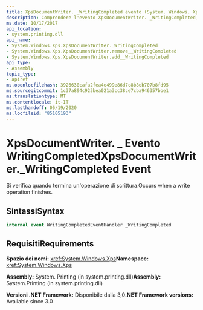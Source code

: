 ```yaml
---
title: XpsDocumentWriter. _WritingCompleted evento (System. Windows. Xps)
description: Comprendere l'evento XpsDocumentWriter. _WritingCompleted, che si verifica quando un'operazione di scrittura per un documento XPS (XML Paper Specification) viene completata in .NET.
ms.date: 10/17/2017
api_location:
- system.printing.dll
api_name:
- System.Windows.Xps.XpsDocumentWriter._WritingCompleted
- System.Windows.Xps.XpsDocumentWriter.remove__WritingCompleted
- System.Windows.Xps.XpsDocumentWriter.add__WritingCompleted
api_type:
- Assembly
topic_type:
- apiref
ms.openlocfilehash: 3926630cafa2fea4e499e86d7c8b8eb707b8fd95
ms.sourcegitcommit: 1c37a894c923bea021a3cc38ce7cba946357bbe1
ms.translationtype: MT
ms.contentlocale: it-IT
ms.lasthandoff: 06/19/2020
ms.locfileid: "85105193"
---
```

# <a name="xpsdocumentwriter_writingcompleted-event"></a><span data-ttu-id="421be-103">XpsDocumentWriter. \_ Evento WritingCompleted</span><span class="sxs-lookup"><span data-stu-id="421be-103">XpsDocumentWriter.\_WritingCompleted Event</span></span>

<span data-ttu-id="421be-104">Si verifica quando termina un'operazione di scrittura.</span><span class="sxs-lookup"><span data-stu-id="421be-104">Occurs when a write operation finishes.</span></span>

## <a name="syntax"></a><span data-ttu-id="421be-105">Sintassi</span><span class="sxs-lookup"><span data-stu-id="421be-105">Syntax</span></span>

``` csharp
internal event WritingCompletedEventHandler _WritingCompleted
```

## <a name="requirements"></a><span data-ttu-id="421be-106">Requisiti</span><span class="sxs-lookup"><span data-stu-id="421be-106">Requirements</span></span>

<span data-ttu-id="421be-107">**Spazio dei nomi:** <xref:System.Windows.Xps></span><span class="sxs-lookup"><span data-stu-id="421be-107">**Namespace:** <xref:System.Windows.Xps></span></span>

<span data-ttu-id="421be-108">**Assembly:** System. Printing (in system.printing.dll)</span><span class="sxs-lookup"><span data-stu-id="421be-108">**Assembly:** System.Printing (in system.printing.dll)</span></span>

<span data-ttu-id="421be-109">**Versioni .NET Framework:** Disponibile dalla 3,0</span><span class="sxs-lookup"><span data-stu-id="421be-109">**.NET Framework versions:** Available since 3.0</span></span>
